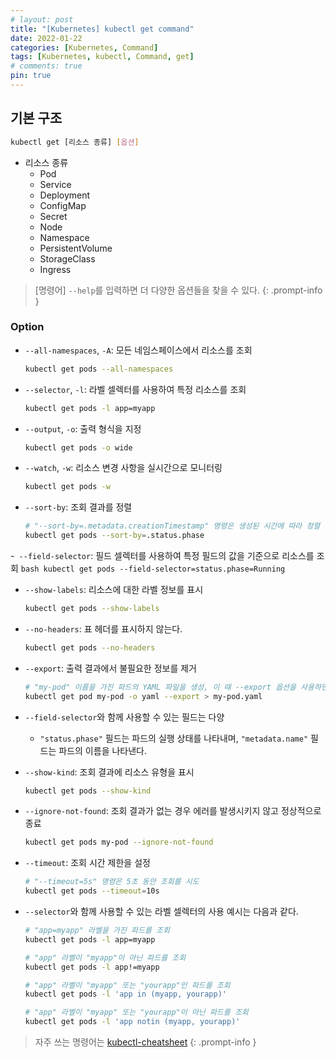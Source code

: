 ```yaml
---
# layout: post
title: "[Kubernetes] kubectl get command"
date: 2022-01-22
categories: [Kubernetes, Command]
tags: [Kubernetes, kubectl, Command, get]
# comments: true
pin: true
---
```


## 기본 구조

```bash
kubectl get [리소스 종류] [옵션]
```

- 리소스 종류
    - Pod
    - Service
    - Deployment
    - ConfigMap
    - Secret
    - Node
    - Namespace
    - PersistentVolume
    - StorageClass
    - Ingress

> [명령어] `--help`를 입력하면 더 다양한 옵션들을 찾을 수 있다.
{: .prompt-info }

### Option

- `--all-namespaces`, `-A`: 모든 네임스페이스에서 리소스를 조회
    ```bash
    kubectl get pods --all-namespaces
    ```

- `--selector`, `-l`: 라벨 셀렉터를 사용하여 특정 리소스를 조회
    ```bash
    kubectl get pods -l app=myapp
    ```

- `--output`, `-o`: 출력 형식을 지정
    ```bash
    kubectl get pods -o wide
    ```

- `--watch`, `-w`: 리소스 변경 사항을 실시간으로 모니터링
    ```bash
    kubectl get pods -w
    ```

- `--sort-by`: 조회 결과를 정렬
    ```bash
    # "--sort-by=.metadata.creationTimestamp" 명령은 생성된 시간에 따라 정렬
    kubectl get pods --sort-by=.status.phase
    ```

-` --field-selector`: 필드 셀렉터를 사용하여 특정 필드의 값을 기준으로 리소스를 조회
    ```bash
    kubectl get pods --field-selector=status.phase=Running
    ```

- `--show-labels`: 리소스에 대한 라벨 정보를 표시
    ```bash
    kubectl get pods --show-labels
    ```

- `--no-headers`: 표 헤더를 표시하지 않는다.
    ```bash
    kubectl get pods --no-headers
    ```

- `--export`: 출력 결과에서 불필요한 정보를 제거
    ```bash
    # "my-pod" 이름을 가진 파드의 YAML 파일을 생성, 이 때 --export 옵션을 사용하면 출력 결과에서 상태 및 메타데이터와 같은 불필요한 정보가 제거
    kubectl get pod my-pod -o yaml --export > my-pod.yaml
    ```

- `--field-selector`와 함께 사용할 수 있는 필드는 다양
    - `"status.phase"` 필드는 파드의 실행 상태를 나타내며, `"metadata.name"` 필드는 파드의 이름을 나타낸다.

- `--show-kind`: 조회 결과에 리소스 유형을 표시
    ```bash
    kubectl get pods --show-kind
    ```

- `--ignore-not-found`: 조회 결과가 없는 경우 에러를 발생시키지 않고 정상적으로 종료
    ```bash
    kubectl get pods my-pod --ignore-not-found
    ```

- `--timeout`: 조회 시간 제한을 설정
    ```bash
    # "--timeout=5s" 명령은 5초 동안 조회를 시도
    kubectl get pods --timeout=10s
    ```

- `--selector`와 함께 사용할 수 있는 라벨 셀렉터의 사용 예시는 다음과 같다.
    ```bash
    # "app=myapp" 라벨을 가진 파드를 조회
    kubectl get pods -l app=myapp

    # "app" 라벨이 "myapp"이 아닌 파드를 조회
    kubectl get pods -l app!=myapp

    # "app" 라벨이 "myapp" 또는 "yourapp"인 파드를 조회
    kubectl get pods -l 'app in (myapp, yourapp)'

    # "app" 라벨이 "myapp" 또는 "yourapp"이 아닌 파드를 조회
    kubectl get pods -l 'app notin (myapp, yourapp)'
    ```

> 자주 쓰는 명령어는 [kubectl-cheatsheet](https://kubernetes.io/docs/reference/kubectl/cheatsheet/)
{: .prompt-info }